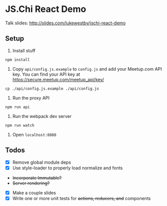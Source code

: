 # JS.Chi React Demo

Talk slides: http://slides.com/lukewestby/jschi-react-demo

## Setup
1. Install stuff

  ```
  npm install
  ```
1. Copy `api/config.js.example` to `config.js` and add your Meetup.com API key. You can find your API key at https://secure.meetup.com/meetup_api/key/

  ```
  cp ./api/config.js.example ./api/config.js
  ```
1. Run the proxy API

  ```
  npm run api
  ```
1. Run the webpack dev server

  ```
  npm run watch
  ```
1. Open `localhost:8080`

## Todos
- [x] Remove global module deps
- [x] Use style-loader to properly load normalize and fonts
- ~~Incorporate Immutable?~~
- ~~Server rendering?~~
- [x] Make a couple slides
- [x] Write one or more unit tests for ~~actions, reducers, and~~ components
